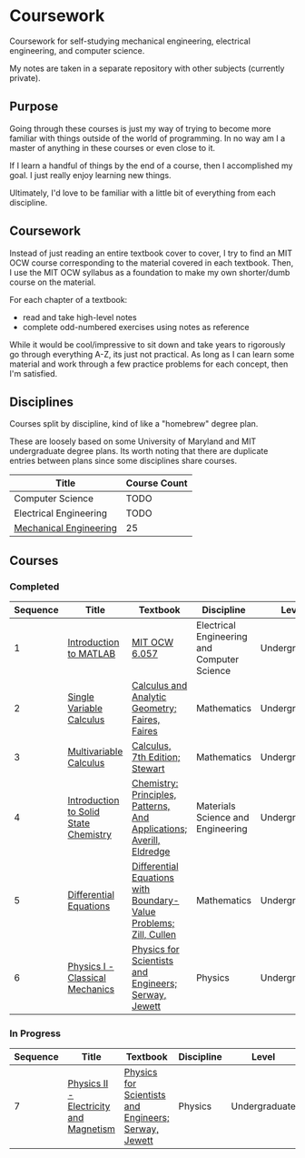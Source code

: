 # Coursework

Coursework for self-studying mechanical engineering, electrical engineering, and computer science.

My notes are taken in a separate repository with other subjects (currently private).

## Purpose

Going through these courses is just my way of trying to become more familiar with things outside of the world of programming. 
In no way am I a master of anything in these courses or even close to it. 

If I learn a handful of things by the end of a course, then I accomplished my goal.
I just really enjoy learning new things.

Ultimately, I'd love to be familiar with a little bit of everything from each discipline.

## Coursework

Instead of just reading an entire textbook cover to cover, I try to find an MIT OCW
course corresponding to the material covered in each textbook. Then, I use the MIT OCW syllabus
as a foundation to make my own shorter/dumb course on the material.

For each chapter of a textbook:

- read and take high-level notes
- complete odd-numbered exercises using notes as reference

While it would be cool/impressive to sit down and take years to rigorously go through everything A-Z, its just not practical.
As long as I can learn some material and work through a few practice problems for each concept, then I'm satisfied.

## Disciplines

Courses split by discipline, kind of like a "homebrew" degree plan.

These are loosely based on some University of Maryland and MIT undergraduate degree plans.
Its worth noting that there are duplicate entries between plans since some disciplines share courses.

| Title | Course Count |
| ---- | ---- |
| Computer Science | TODO |
| Electrical Engineering | TODO |
| [Mechanical Engineering](disciplines/mechanical-engineering.md) | 25 |

## Courses

### Completed

| Sequence | Title | Textbook | Discipline | Level |
| ---- | ---- | ----- | ---------- | ----- |
| 1 | [Introduction to MATLAB](courses/intro-to-MATLAB) | [MIT OCW 6.057](https://ocw.mit.edu/courses/electrical-engineering-and-computer-science/6-057-introduction-to-matlab-january-iap-2019) | Electrical Engineering and Computer Science | Undergraduate |
| 2 | [Single Variable Calculus](courses/single-variable-calculus) | [Calculus and Analytic Geometry; Faires, Faires](https://isbnsearch.org/isbn/9780871503237) | Mathematics | Undergraduate |
| 3 | [Multivariable Calculus](courses/multivariable-calculus) | [Calculus, 7th Edition; Stewart](https://isbnsearch.org/isbn/9780538497817) | Mathematics | Undergraduate |
| 4 | [Introduction to Solid State Chemistry](courses/intro-to-solid-state-chemistry) | [Chemistry: Principles, Patterns, And Applications; Averill, Eldredge](https://isbnsearch.org/isbn/9780805338034) | Materials Science and Engineering | Undergraduate |
| 5 | [Differential Equations](courses/differential-equations) | [Differential Equations with Boundary-Value Problems; Zill, Cullen](https://isbnsearch.org/isbn/9780495108368) | Mathematics | Undergraduate |
| 6 | [Physics I - Classical Mechanics](courses/physics-I-classical-mechanics) | [Physics for Scientists and Engineers; Serway, Jewett](https://isbnsearch.org/isbn/9780534408428) | Physics | Undergraduate |

### In Progress

| Sequence | Title | Textbook | Discipline | Level |
| ---- | ---- | ----- | ---------- | ----- |
| 7 | [Physics II - Electricity and Magnetism](courses/physics-II-electricity-and-magnetism) | [Physics for Scientists and Engineers; Serway, Jewett](https://isbnsearch.org/isbn/9780534408428) | Physics | Undergraduate |
